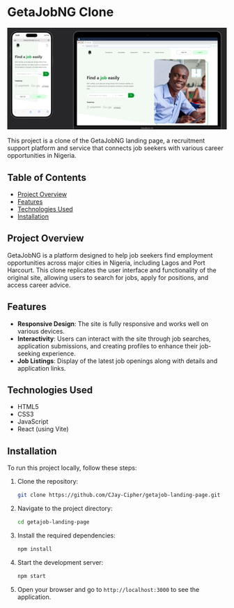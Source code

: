 # GetaJobNG Clone

![GetaJobNG](public/getajob.png)

This project is a clone of the GetaJobNG landing page, a recruitment support platform and service that connects job seekers with various career opportunities in Nigeria.

## Table of Contents

-   [Project Overview](#project-overview)
-   [Features](#features)
-   [Technologies Used](#technologies-used)
-   [Installation](#installation)

## Project Overview

GetaJobNG is a platform designed to help job seekers find employment opportunities across major cities in Nigeria, including Lagos and Port Harcourt. This clone replicates the user interface and functionality of the original site, allowing users to search for jobs, apply for positions, and access career advice.

## Features

-   **Responsive Design**: The site is fully responsive and works well on various devices.
-   **Interactivity**: Users can interact with the site through job searches, application submissions, and creating profiles to enhance their job-seeking experience.
-   **Job Listings**: Display of the latest job openings along with details and application links.

## Technologies Used

-   HTML5
-   CSS3
-   JavaScript
-   React (using Vite)

## Installation

To run this project locally, follow these steps:

1. Clone the repository:

    ```bash
    git clone https://github.com/CJay-Cipher/getajob-landing-page.git
    ```

2. Navigate to the project directory:

    ```bash
    cd getajob-landing-page
    ```

3. Install the required dependencies:

    ```bash
    npm install
    ```

4. Start the development server:

    ```bash
    npm start
    ```

5. Open your browser and go to `http://localhost:3000` to see the application.
